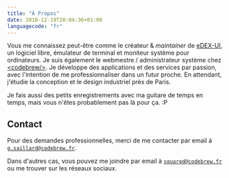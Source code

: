 ```yaml
---
title: "À Propos"
date: 2018-12-19T20:04:36+01:00
languagecode: "fr"
---
```


Vous me connaissez peut-être comme le créateur & *maintainer* de [eDEX-UI](https://github.com/GitSquared/edex-ui), un logiciel libre, émulateur de terminal et moniteur système pour ordinateurs. Je suis également le webmestre / administrateur système chez [&lt;codebrew/&gt;](https://codebrew.fr). Je développe des applications et des services par passion, avec l'intention de me professionnaliser dans un futur proche. En attendant, j'étudie la conception et le design industriel près de Paris.

Je fais aussi des petits enregistrements avec ma guitare de temps en temps, mais vous n'êtes probablement pas là pour ça. :P

## Contact

Pour des demandes professionnelles, merci de me contacter par email à [`g.saillard@codebrew.fr`](mailto:g.saillard@codebrew.fr).

Dans d'autres cas, vous pouvez me joindre par email à [`squared@codebrew.fr`](mailto:squared@codebrew.fr) ou me trouver sur les réseaux sociaux.
